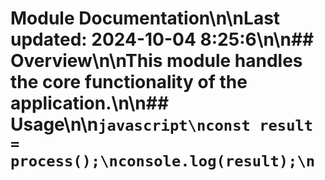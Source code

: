 # Module Documentation\n\nLast updated: 2024-10-04 8:25:6\n\n## Overview\n\nThis module handles the core functionality of the application.\n\n## Usage\n\n```javascript\nconst result = process();\nconsole.log(result);\n```
